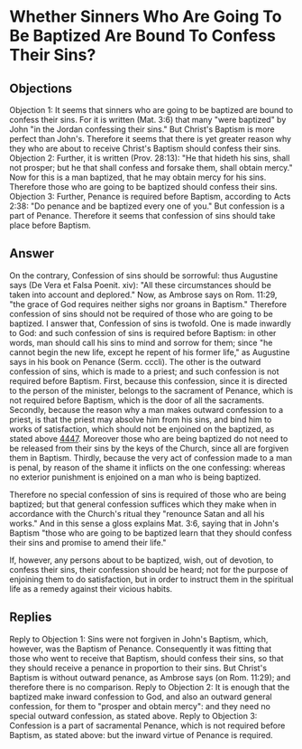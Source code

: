# Whether Sinners Who Are Going To Be Baptized Are Bound To Confess Their Sins?
## Objections
Objection 1: It seems that sinners who are going to be baptized are bound to confess their sins. For it is written (Mat. 3:6) that many "were baptized" by John "in the Jordan confessing their sins." But Christ's Baptism is more perfect than John's. Therefore it seems that there is yet greater reason why they who are about to receive Christ's Baptism should confess their sins.
Objection 2: Further, it is written (Prov. 28:13): "He that hideth his sins, shall not prosper; but he that shall confess and forsake them, shall obtain mercy." Now for this is a man baptized, that he may obtain mercy for his sins. Therefore those who are going to be baptized should confess their sins.
Objection 3: Further, Penance is required before Baptism, according to Acts 2:38: "Do penance and be baptized every one of you." But confession is a part of Penance. Therefore it seems that confession of sins should take place before Baptism.
## Answer
On the contrary, Confession of sins should be sorrowful: thus Augustine says (De Vera et Falsa Poenit. xiv): "All these circumstances should be taken into account and deplored." Now, as Ambrose says on Rom. 11:29, "the grace of God requires neither sighs nor groans in Baptism." Therefore confession of sins should not be required of those who are going to be baptized.
I answer that, Confession of sins is twofold. One is made inwardly to God: and such confession of sins is required before Baptism: in other words, man should call his sins to mind and sorrow for them; since "he cannot begin the new life, except he repent of his former life," as Augustine says in his book on Penance (Serm. cccli). The other is the outward confession of sins, which is made to a priest; and such confession is not required before Baptism. First, because this confession, since it is directed to the person of the minister, belongs to the sacrament of Penance, which is not required before Baptism, which is the door of all the sacraments. Secondly, because the reason why a man makes outward confession to a priest, is that the priest may absolve him from his sins, and bind him to works of satisfaction, which should not be enjoined on the baptized, as stated above [4447](A[5]). Moreover those who are being baptized do not need to be released from their sins by the keys of the Church, since all are forgiven them in Baptism. Thirdly, because the very act of confession made to a man is penal, by reason of the shame it inflicts on the one confessing: whereas no exterior punishment is enjoined on a man who is being baptized.

Therefore no special confession of sins is required of those who are being baptized; but that general confession suffices which they make when in accordance with the Church's ritual they "renounce Satan and all his works." And in this sense a gloss explains Mat. 3:6, saying that in John's Baptism "those who are going to be baptized learn that they should confess their sins and promise to amend their life."

If, however, any persons about to be baptized, wish, out of devotion, to confess their sins, their confession should be heard; not for the purpose of enjoining them to do satisfaction, but in order to instruct them in the spiritual life as a remedy against their vicious habits.
## Replies
Reply to Objection 1: Sins were not forgiven in John's Baptism, which, however, was the Baptism of Penance. Consequently it was fitting that those who went to receive that Baptism, should confess their sins, so that they should receive a penance in proportion to their sins. But Christ's Baptism is without outward penance, as Ambrose says (on Rom. 11:29); and therefore there is no comparison.
Reply to Objection 2: It is enough that the baptized make inward confession to God, and also an outward general confession, for them to "prosper and obtain mercy": and they need no special outward confession, as stated above.
Reply to Objection 3: Confession is a part of sacramental Penance, which is not required before Baptism, as stated above: but the inward virtue of Penance is required.